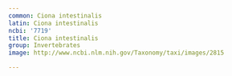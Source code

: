 ```yaml
---
common: Ciona intestinalis
latin: Ciona intestinalis
ncbi: '7719'
title: Ciona intestinalis
group: Invertebrates
image: http://www.ncbi.nlm.nih.gov/Taxonomy/taxi/images/2815

---
```

